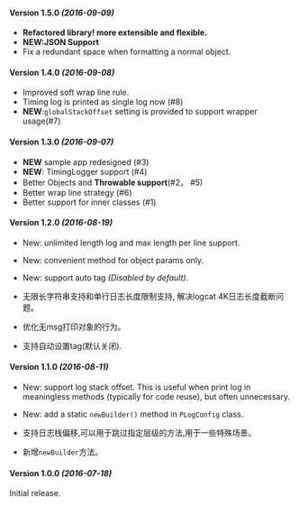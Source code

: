 #### Version 1.5.0 *(2016-09-09)*
* **Refactored library! more extensible and flexible.**
* **NEW:JSON Support**
* Fix a redundant space when formatting a normal object.

#### Version 1.4.0 *(2016-09-08)*
* Improved soft wrap line rule.
* Timing log is printed as single log now (#8)
* **NEW**:`globalStackOffset` setting is provided to support wrapper usage(#7)

#### Version 1.3.0 *(2016-09-07)*
* **NEW** sample app redesigned (#3)
* **NEW**: TimingLogger support (#4)
* Better Objects and **Throwable support**(#2， #5)
* Better wrap line strategy (#6)
* Better support for inner classes (#1)


#### Version 1.2.0 *(2016-08-19)*
* New: unlimited length log and max length per line support.
* New: convenient method for object params only.
* New: support auto tag *(Disabled by default)*.


* 无限长字符串支持和单行日志长度限制支持, 解决logcat 4K日志长度截断问题。
* 优化无msg打印对象的行为。
* 支持自动设置tag(默认关闭).

#### Version 1.1.0 *(2016-08-11)*
* New: support log stack offset. This is useful when print log in meaningless methods
(typically for code reuse), but often unnecessary.
* New: add a static `newBuilder()` method in `PLogConfig` class.


* 支持日志栈偏移,可以用于跳过指定层级的方法,用于一些特殊场景。
* 新增`newBuilder`方法。

#### Version 1.0.0 *(2016-07-18)*
Initial release.
